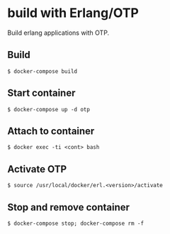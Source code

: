 build with Erlang/OTP
====

Build erlang applications with OTP.

Build
-----

    $ docker-compose build

Start container
-----

    $ docker-compose up -d otp

Attach to container
-----

    $ docker exec -ti <cont> bash

Activate OTP
----

    $ source /usr/local/docker/erl.<version>/activate


Stop and remove container
-----

    $ docker-compose stop; docker-compose rm -f
    
